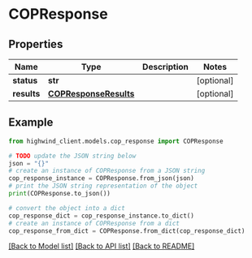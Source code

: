 # COPResponse


## Properties

Name | Type | Description | Notes
------------ | ------------- | ------------- | -------------
**status** | **str** |  | [optional] 
**results** | [**COPResponseResults**](COPResponseResults.md) |  | [optional] 

## Example

```python
from highwind_client.models.cop_response import COPResponse

# TODO update the JSON string below
json = "{}"
# create an instance of COPResponse from a JSON string
cop_response_instance = COPResponse.from_json(json)
# print the JSON string representation of the object
print(COPResponse.to_json())

# convert the object into a dict
cop_response_dict = cop_response_instance.to_dict()
# create an instance of COPResponse from a dict
cop_response_from_dict = COPResponse.from_dict(cop_response_dict)
```
[[Back to Model list]](../README.md#documentation-for-models) [[Back to API list]](../README.md#documentation-for-api-endpoints) [[Back to README]](../README.md)


